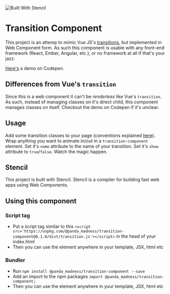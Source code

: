![Built With Stencil](https://img.shields.io/badge/-Built%20With%20Stencil-16161d.svg?logo=data%3Aimage%2Fsvg%2Bxml%3Bbase64%2CPD94bWwgdmVyc2lvbj0iMS4wIiBlbmNvZGluZz0idXRmLTgiPz4KPCEtLSBHZW5lcmF0b3I6IEFkb2JlIElsbHVzdHJhdG9yIDE5LjIuMSwgU1ZHIEV4cG9ydCBQbHVnLUluIC4gU1ZHIFZlcnNpb246IDYuMDAgQnVpbGQgMCkgIC0tPgo8c3ZnIHZlcnNpb249IjEuMSIgaWQ9IkxheWVyXzEiIHhtbG5zPSJodHRwOi8vd3d3LnczLm9yZy8yMDAwL3N2ZyIgeG1sbnM6eGxpbms9Imh0dHA6Ly93d3cudzMub3JnLzE5OTkveGxpbmsiIHg9IjBweCIgeT0iMHB4IgoJIHZpZXdCb3g9IjAgMCA1MTIgNTEyIiBzdHlsZT0iZW5hYmxlLWJhY2tncm91bmQ6bmV3IDAgMCA1MTIgNTEyOyIgeG1sOnNwYWNlPSJwcmVzZXJ2ZSI%2BCjxzdHlsZSB0eXBlPSJ0ZXh0L2NzcyI%2BCgkuc3Qwe2ZpbGw6I0ZGRkZGRjt9Cjwvc3R5bGU%2BCjxwYXRoIGNsYXNzPSJzdDAiIGQ9Ik00MjQuNywzNzMuOWMwLDM3LjYtNTUuMSw2OC42LTkyLjcsNjguNkgxODAuNGMtMzcuOSwwLTkyLjctMzAuNy05Mi43LTY4LjZ2LTMuNmgzMzYuOVYzNzMuOXoiLz4KPHBhdGggY2xhc3M9InN0MCIgZD0iTTQyNC43LDI5Mi4xSDE4MC40Yy0zNy42LDAtOTIuNy0zMS05Mi43LTY4LjZ2LTMuNkgzMzJjMzcuNiwwLDkyLjcsMzEsOTIuNyw2OC42VjI5Mi4xeiIvPgo8cGF0aCBjbGFzcz0ic3QwIiBkPSJNNDI0LjcsMTQxLjdIODcuN3YtMy42YzAtMzcuNiw1NC44LTY4LjYsOTIuNy02OC42SDMzMmMzNy45LDAsOTIuNywzMC43LDkyLjcsNjguNlYxNDEuN3oiLz4KPC9zdmc%2BCg%3D%3D&colorA=16161d&style=flat-square)

# Transition Component

This project is an attemp to mimic Vue JS's [transitions](https://vuejs.org/v2/guide/transitions.html), but implemented in Web Component form. As such this component is usable with any front-end framework (React, Ember, Angular, etc.), or no framework at all if that's your jazz.

[Here's](https://codepen.io/panda_madness/pen/eYmZrbz) a demo on Codepen.

## Differences from Vue's `transition`

Since this is a web component it can't be _renderless_ like Vue's `transition`. As such, instead of managing classes on it's direct child, this component manages classes on itself. Checkout the demo on Codepen if it's unclear.

## Usage

Add some transition classes to your page (conventions explained [here](https://vuejs.org/v2/guide/transitions.html#Transition-Classes)).
Wrap anything you want to animate in/out in a `transition-component` element. Set it's `name` attribute to the name of your transition. Set it's `show` attribute to `true`/`false`. Watch the magic happen.

## Stencil

This project is built with Stencil. Stencil is a compiler for building fast web apps using Web Components.

## Using this component

### Script tag

- Put a script tag similar to this `<script src='https://unpkg.com/@panda_madness/transition-component@0.1.0/dist/transition.js'></script>` in the head of your index.html
- Then you can use the element anywhere in your template, JSX, html etc

### Bundler
- Run `npm install @panda_madness/transition-component --save`
- Add an import to the npm packages `import @panda_madness/transition-component;`
- Then you can use the element anywhere in your template, JSX, html etc
